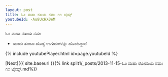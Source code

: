 ```yaml
---
layout: post
title: ಓಂ ಮಹಾ ನಖಯ ನಮಃ ೧೧ ಟೈಮ್ಸ್
youtubeId: -Au8UxHX0eM
---
```

 
 
 ಓಂ ಮಹಾ ನಖಯ ನಮಃ  
 
 - ಯಾರು ತುಂಬಾ ದೊಡ್ಡ ಉಗುರುಗಳನ್ನು ಹೊಂದಿದ್ದಾರೆ 
 
  
 
  
 
 
 
 
 
 


{% include youtubePlayer.html id=page.youtubeId %}
 
[Next]({{ site.baseurl }}{% link  split1/_posts/2013-11-15-ಓಂ ಮಹಾ ರೋಮಯ ನಮಃ ೧೧ ಟೈಮ್ಸ್.md%})
 
